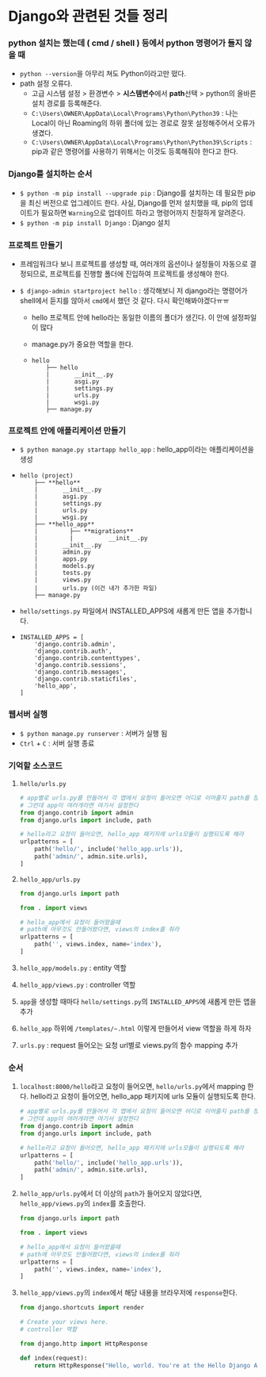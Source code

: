 # Django와 관련된 것들 정리





### python 설치는 했는데 ( cmd / shell ) 등에서 python 명령어가 들지 않을 때

- `python --version`을 아무리 쳐도 Python이라고만 떴다.
- path 설정 오류다.
  - 고급 시스템 설정 > 환경변수 > **시스템변수**에서 **path**선택 > python의 올바른 설치 경로를 등록해준다.
  - `C:\Users\OWNER\AppData\Local\Programs\Python\Python39` : 나는 Local이 아닌 Roaming의 하위 폴더에 있는 경로로 잘못 설정해주어서 오류가 생겼다.
  - `C:\Users\OWNER\AppData\Local\Programs\Python\Python39\Scripts` : pip과 같은 명령어를 사용하기 위해서는 이것도 등록해줘야 한다고 한다.





### Django를 설치하는 순서

- `$ python -m pip install --upgrade pip` : Django를 설치하는 데 필요한 pip을 최신 버전으로 업그레이드 한다. 사실, Django를 먼저 설치했을 때, pip의 업데이트가 필요하면 `Warning`으로 업데이트 하라고 명령어까지 친절하게 알려준다.
- `$ python -m pip install Django` : Django 설치





### 프로젝트 만들기

- 프레임워크다 보니 프로젝트를 생성할 때, 여러개의 옵션이나 설정들이 자동으로 결정되므로, 프로젝트를 진행할 폴더에 진입하여 프로젝트를 생성해야 한다.

- `$ django-admin startproject hello` : 생각해보니 저 django라는 명령어가 shell에서 듣지를 않아서 `cmd`에서 했던 것 같다. 다시 확인해봐야겠다ㅠㅠ

  - hello 프로젝트 안에 hello라는 동일한 이름의 폴더가 생긴다. 이 안에 설정파일이 많다

  - manage.py가 중요한 역할을 한다.

  - ```
    hello
        ├── hello
        |       __init__.py
        |       asgi.py
        |       settings.py
        |       urls.py
        |       wsgi.py
        ├── manage.py
    ```





### 프로젝트 안에 애플리케이션 만들기

- `$ python manage.py startapp hello_app` : hello_app이라는 애플리케이션을 생성

- ```
  hello (project)
      ├── **hello**
      |       __init__.py
      |       asgi.py
      |       settings.py
      |       urls.py
      |       wsgi.py
      ├── **hello_app**
      |			├── **migrations**
      |			|          __init__.py
      |       __init__.py
      |       admin.py
      |       apps.py
      |       models.py
      |       tests.py
      |       views.py
      |       urls.py (이건 내가 추가한 파일)
      ├── manage.py
  ```

- `hello/settings.py` 파일에서 INSTALLED_APPS에 새롭게 만든 앱을 추가합니다.

- ```
  INSTALLED_APPS = [
      'django.contrib.admin',
      'django.contrib.auth',
      'django.contrib.contenttypes',
      'django.contrib.sessions',
      'django.contrib.messages',
      'django.contrib.staticfiles',
      'hello_app',
  ]
  ```





### 웹서버 실행

- `$ python manage.py runserver` : 서버가 실행 됨
- `Ctrl` + `C` : 서버 실행 종료





### 기억할 소스코드

1. `hello/urls.py`

   ```python
   # app별로 urls.py를 만들어서 각 앱에서 요청이 들어오면 어디로 이어줄지 path를 정해줬다.
   # 그런데 app이 여러개라면 여기서 설정한다
   from django.contrib import admin
   from django.urls import include, path
   
   # hello라고 요청이 들어오면, hello_app 패키지에 urls모듈이 실행되도록 해라
   urlpatterns = [
       path('hello/', include('hello_app.urls')),
       path('admin/', admin.site.urls),
   ]
   ```

2. `hello_app/urls.py`

   ```python
   from django.urls import path
   
   from . import views
   
   # hello_app에서 요청이 들어왔을때
   # path에 아무것도 안들어왔다면, views의 index를 줘라
   urlpatterns = [
       path('', views.index, name='index'),
   ]
   ```

3. `hello_app/models.py` : entity 역할
4. `hello_app/views.py` : controller 역할
5. `app`을 생성할 때마다 `hello/settings.py`의 `INSTALLED_APPS`에 새롭게 만든 앱을 추가
6. `hello_app` 하위에 `/templates/~.html` 이렇게 만들어서 view 역할을 하게 하자
7. `urls.py` : request 들어오는 요청 url별로 views.py의 함수 mapping 추가





### 순서

1. `localhost:8000/hello`라고 요청이 들어오면, `hello/urls.py`에서 mapping 한다. hello라고 요청이 들어오면, hello_app 패키지에 urls 모듈이 실행되도록 한다.

   ```python
   # app별로 urls.py를 만들어서 각 앱에서 요청이 들어오면 어디로 이어줄지 path를 정해줬다.
   # 그런데 app이 여러개라면 여기서 설정한다
   from django.contrib import admin
   from django.urls import include, path
   
   # hello라고 요청이 들어오면, hello_app 패키지에 urls모듈이 실행되도록 해라
   urlpatterns = [
       path('hello/', include('hello_app.urls')),
       path('admin/', admin.site.urls),
   ]
   ```

2. `hello_app/urls.py`에서 더 이상의 `path`가 들어오지 않았다면, `hello_app/views.py`의 `index`를 호출한다.

   ```python
   from django.urls import path
   
   from . import views
   
   # hello_app에서 요청이 들어왔을때
   # path에 아무것도 안들어왔다면, views의 index를 줘라
   urlpatterns = [
       path('', views.index, name='index'),
   ]
   ```

3. `hello_app/views.py`의 `index`에서 해당 내용을 브라우저에 `response`한다.

   ```python
   from django.shortcuts import render
   
   # Create your views here.
   # controller 역할
   
   from django.http import HttpResponse
   
   def index(request):
       return HttpResponse("Hello, world. You're at the Hello Django App index.")
   ```

   